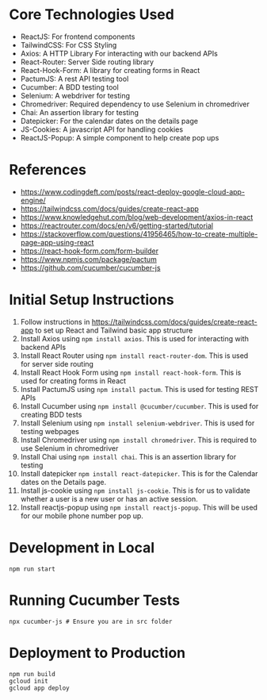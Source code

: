 # Core Technologies Used
- ReactJS: For frontend components
- TailwindCSS: For CSS Styling
- Axios: A HTTP Library For interacting with our backend APIs
- React-Router: Server Side routing library
- React-Hook-Form: A library for creating forms in React
- PactumJS: A rest API testing tool
- Cucumber: A BDD testing tool
- Selenium: A webdriver for testing
- Chromedriver: Required dependency to use Selenium in chromedriver
- Chai: An assertion library for testing
- Datepicker: For the calendar dates on the details page
- JS-Cookies: A javascript API for handling cookies
- ReactJS-Popup: A simple component to help create pop ups


# References 
- https://www.codingdeft.com/posts/react-deploy-google-cloud-app-engine/
- https://tailwindcss.com/docs/guides/create-react-app
- https://www.knowledgehut.com/blog/web-development/axios-in-react
- https://reactrouter.com/docs/en/v6/getting-started/tutorial
- https://stackoverflow.com/questions/41956465/how-to-create-multiple-page-app-using-react
- https://react-hook-form.com/form-builder
- https://www.npmjs.com/package/pactum
- https://github.com/cucumber/cucumber-js

# Initial Setup Instructions

1. Follow instructions in https://tailwindcss.com/docs/guides/create-react-app to set up React and Tailwind basic app structure
2. Install Axios using `npm install axios`. This is used for interacting with backend APIs
3. Install React Router using `npm install react-router-dom`. This is used for server side routing
4. Install React Hook Form using `npm install react-hook-form`. This is used for creating forms in React
5. Install PactumJS using `npm install pactum`. This is used for testing REST APIs
6. Install Cucumber using `npm install @cucumber/cucumber`. This is used for creating BDD tests
7. Install Selenium using `npm install selenium-webdriver`. This is used for testing webpages
8. Install Chromedriver using `npm install chromedriver`. This is required to use Selenium in chromedriver
9. Install Chai using `npm install chai`. This is an assertion library for testing
10. Install datepicker  `npm install react-datepicker`. This is for the Calendar dates on the Details page. 
11. Install js-cookie using `npm install js-cookie`. This is for us to validate whether a user is a new user or has an active session. 
12. Install reactjs-popup using `npm install reactjs-popup`. This will be used for our mobile phone number pop up.

# Development in Local

    npm run start

# Running Cucumber Tests
    npx cucumber-js # Ensure you are in src folder

# Deployment to Production

    npm run build
    gcloud init
    gcloud app deploy
